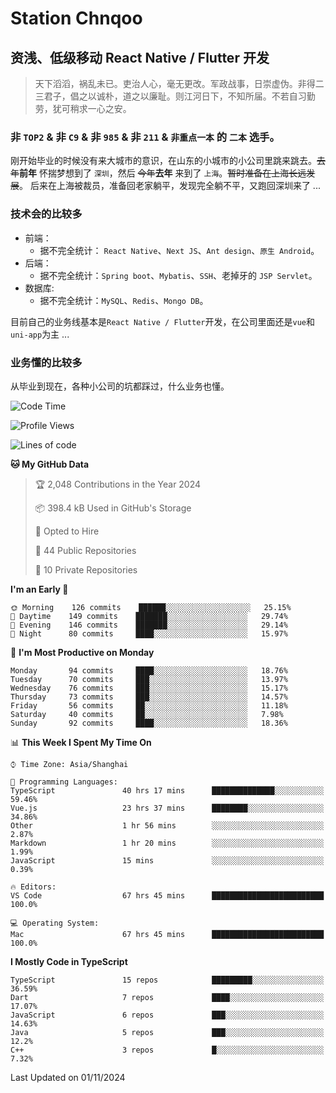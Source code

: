 # Station Chnqoo

## 资浅、低级移动 React Native / Flutter 开发

> 天下滔滔，祸乱未已。吏治人心，毫无更改。军政战事，日崇虚伪。非得二三君子，倡之以诚朴，道之以廉耻。则江河日下，不知所届。不若自习勤劳，犹可稍求一心之安。

### 非 `TOP2` & 非 `C9` & 非 `985` & 非 `211` & `非重点一本` 的 `二本` 选手。

刚开始毕业的时候没有来大城市的意识，在山东的小城市的小公司里跳来跳去。~~去年~~**前年** 怀揣梦想到了 `深圳`，然后 ~~今年~~**去年** 来到了 `上海`。~~暂时准备在上海长远发展~~。
后来在上海被裁员，准备回老家躺平，发现完全躺不平，又跑回深圳来了 ...

### 技术会的比较多

- 前端：
  - 据不完全统计： `React Native`、`Next JS`、`Ant design`、`原生 Android`。
- 后端：
  - 据不完全统计：`Spring boot`、`Mybatis`、`SSH`、老掉牙的 `JSP Servlet`。
- 数据库:
  - 据不完全统计：`MySQL`、`Redis`、`Mongo DB`。

目前自己的业务线基本是`React Native / Flutter`开发，在公司里面还是`vue`和`uni-app`为主 ...

### 业务懂的比较多

从毕业到现在，各种小公司的坑都踩过，什么业务也懂。

<!--START_SECTION:waka-->
![Code Time](http://img.shields.io/badge/Code%20Time-6%2C405%20hrs%2024%20mins-blue)

![Profile Views](http://img.shields.io/badge/Profile%20Views-0-blue)

![Lines of code](https://img.shields.io/badge/From%20Hello%20World%20I%27ve%20Written-460%20Thousand%20lines%20of%20code-blue)

**🐱 My GitHub Data** 

> 🏆 2,048 Contributions in the Year 2024
 > 
> 📦 398.4 kB Used in GitHub's Storage 
 > 
> 💼 Opted to Hire
 > 
> 📜 44 Public Repositories 
 > 
> 🔑 10 Private Repositories  
 > 
**I'm an Early 🐤** 

```text
🌞 Morning    126 commits    ██████░░░░░░░░░░░░░░░░░░░   25.15% 
🌆 Daytime    149 commits    ███████░░░░░░░░░░░░░░░░░░   29.74% 
🌃 Evening    146 commits    ███████░░░░░░░░░░░░░░░░░░   29.14% 
🌙 Night      80 commits     ████░░░░░░░░░░░░░░░░░░░░░   15.97%

```
📅 **I'm Most Productive on Monday** 

```text
Monday       94 commits     ████░░░░░░░░░░░░░░░░░░░░░   18.76% 
Tuesday      70 commits     ███░░░░░░░░░░░░░░░░░░░░░░   13.97% 
Wednesday    76 commits     ███░░░░░░░░░░░░░░░░░░░░░░   15.17% 
Thursday     73 commits     ███░░░░░░░░░░░░░░░░░░░░░░   14.57% 
Friday       56 commits     ██░░░░░░░░░░░░░░░░░░░░░░░   11.18% 
Saturday     40 commits     ██░░░░░░░░░░░░░░░░░░░░░░░   7.98% 
Sunday       92 commits     ████░░░░░░░░░░░░░░░░░░░░░   18.36%

```


📊 **This Week I Spent My Time On** 

```text
⌚︎ Time Zone: Asia/Shanghai

💬 Programming Languages: 
TypeScript               40 hrs 17 mins      ██████████████░░░░░░░░░░░   59.46% 
Vue.js                   23 hrs 37 mins      ████████░░░░░░░░░░░░░░░░░   34.86% 
Other                    1 hr 56 mins        ░░░░░░░░░░░░░░░░░░░░░░░░░   2.87% 
Markdown                 1 hr 20 mins        ░░░░░░░░░░░░░░░░░░░░░░░░░   1.99% 
JavaScript               15 mins             ░░░░░░░░░░░░░░░░░░░░░░░░░   0.39%

🔥 Editors: 
VS Code                  67 hrs 45 mins      █████████████████████████   100.0%

💻 Operating System: 
Mac                      67 hrs 45 mins      █████████████████████████   100.0%

```

**I Mostly Code in TypeScript** 

```text
TypeScript               15 repos            █████████░░░░░░░░░░░░░░░░   36.59% 
Dart                     7 repos             ████░░░░░░░░░░░░░░░░░░░░░   17.07% 
JavaScript               6 repos             ███░░░░░░░░░░░░░░░░░░░░░░   14.63% 
Java                     5 repos             ███░░░░░░░░░░░░░░░░░░░░░░   12.2% 
C++                      3 repos             █░░░░░░░░░░░░░░░░░░░░░░░░   7.32%

```



 Last Updated on 01/11/2024
<!--END_SECTION:waka-->

<!---
ChenqiaoStation/ChenqiaoStation is a ✨ special ✨ repository because its `README.md` (this file) appears on your GitHub profile.
You can click the Preview link to take a look at your changes.
--->
